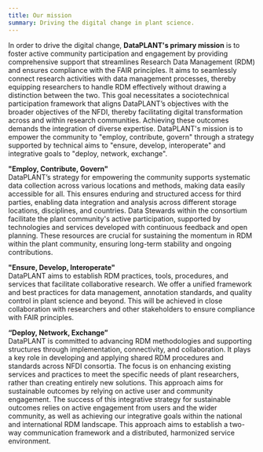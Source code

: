 ```yaml
---
title: Our mission
summary: Driving the digital change in plant science.
---
```


In order to drive the digital change, **DataPLANT's primary mission** is to foster active community participation and engagement by providing comprehensive support that streamlines Research Data Management (RDM) and ensures compliance with the FAIR principles. It aims to seamlessly connect research activities with data management processes, thereby equipping researchers to handle RDM effectively without drawing a distinction between the two. This goal necessitates a sociotechnical participation framework that aligns DataPLANT’s objectives with the broader objectives of the NFDI, thereby facilitating digital transformation across and within research communities. Achieving these outcomes demands the integration of diverse expertise. DataPLANT's mission is to empower the community to "employ, contribute, govern" through a strategy supported by technical aims to "ensure, develop, interoperate" and integrative goals to "deploy, network, exchange".

**"Employ, Contribute, Govern"**  
DataPLANT’s strategy for empowering the community supports systematic data collection across various locations and methods, making data easily accessible for all. This ensures enduring and structured access for third parties, enabling data integration and analysis across different storage locations, disciplines, and countries. Data Stewards within the consortium facilitate the plant community's active participation, supported by technologies and services developed with continuous feedback and open planning. These resources are crucial for sustaining the momentum in RDM within the plant community, ensuring long-term stability and ongoing contributions.

**"Ensure, Develop, Interoperate"**  
DataPLANT aims to establish RDM practices, tools, procedures, and services that facilitate collaborative research. We offer a unified framework and best practices for data management, annotation standards, and quality control in plant science and beyond. This will be achieved in close collaboration with researchers and other stakeholders to ensure compliance with FAIR principles.

**“Deploy, Network, Exchange”**  
DataPLANT is committed to advancing RDM methodologies and supporting structures through implementation, connectivity, and collaboration. It plays a key role in developing and applying shared RDM procedures and standards across NFDI consortia. The focus is on enhancing existing services and practices to meet the specific needs of plant researchers, rather than creating entirely new solutions. This approach aims for sustainable outcomes by relying on active user and community engagement. The success of this integrative strategy for sustainable outcomes relies on active engagement from users and the wider community, as well as achieving our integrative goals within the national and international RDM landscape. This approach aims to establish a two-way communication framework and a distributed, harmonized service environment.
